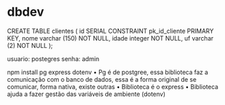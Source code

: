 # dbdev
CREATE TABLE clientes (
	id SERIAL CONSTRAINT pk_id_cliente PRIMARY KEY,
	nome varchar (150) NOT NULL,
	idade integer NOT NULL,
	uf varchar (2) NOT NULL
);

usuario: postegres 
senha: admin

npm install pg express dotenv
• Pg é de postgree, essa biblioteca faz a comunicação com o banco de dados, essa é a forma original de se comunicar, forma nativa, existe outras
• Biblioteca é o express 
• Biblioteca ajuda a fazer gestão das variáveis de ambiente (dotenv) 

